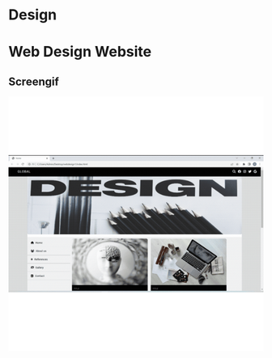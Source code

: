 # Design

<h1>Web Design Website</h>

<h2>Screengif</h2>

![](gif-d.gif)

<a href="file:///C:/Users/Admin/Desktop/webdesign1/contact.html"></a>